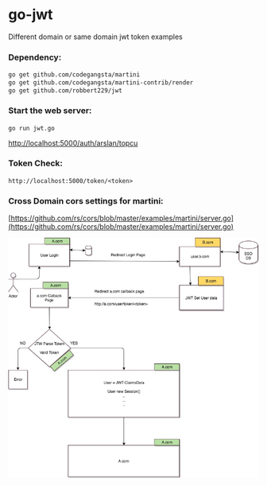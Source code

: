 # go-jwt

Different domain or same domain jwt token examples

### Dependency:
    go get github.com/codegangsta/martini
    go get github.com/codegangsta/martini-contrib/render
    go get github.com/robbert229/jwt

### Start the web server:

    go run jwt.go



[http://localhost:5000/auth/arslan/topcu](http://localhost:5000/auth/arslan/topcu)


### Token Check:

    http://localhost:5000/token/<token>

### Cross Domain cors settings for martini:
    
[https://github.com/rs/cors/blob/master/examples/martini/server.go](https://github.com/rs/cors/blob/master/examples/martini/server.go)


![Screenshot](single-sign-on.jpg)
